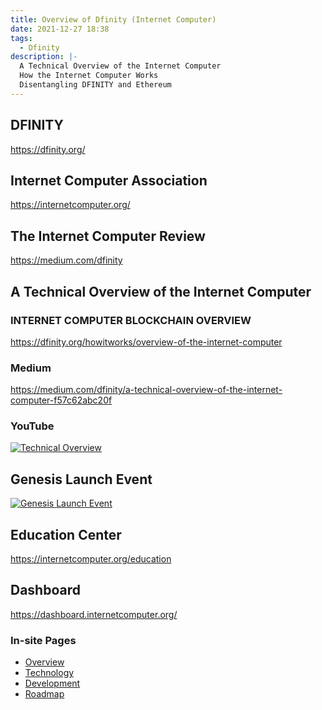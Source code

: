 ```yaml
---
title: Overview of Dfinity (Internet Computer)
date: 2021-12-27 18:38
tags:
  - Dfinity
description: |-
  A Technical Overview of the Internet Computer
  How the Internet Computer Works
  Disentangling DFINITY and Ethereum
---
```


## DFINITY
https://dfinity.org/

## Internet Computer Association
https://internetcomputer.org/

## The Internet Computer Review
https://medium.com/dfinity

## A Technical Overview of the Internet Computer
### INTERNET COMPUTER BLOCKCHAIN OVERVIEW
https://dfinity.org/howitworks/overview-of-the-internet-computer

### Medium
https://medium.com/dfinity/a-technical-overview-of-the-internet-computer-f57c62abc20f
### YouTube
[![Technical Overview](https://img.youtube.com/vi/zHl-oVPoX88/0.jpg)](https://www.youtube.com/watch?v=zHl-oVPoX88)

## Genesis Launch Event
[![Genesis Launch Event](https://img.youtube.com/vi/xiupEw4MfxY/0.jpg)](https://www.youtube.com/watch?v=xiupEw4MfxY)

## Education Center
https://internetcomputer.org/education

## Dashboard
https://dashboard.internetcomputer.org/

### In-site Pages
* [Overview](/blog/dfinity-overview)
* [Technology](/blog/inside-icp)
* [Development](/blog/dfinity-coding)
* [Roadmap](/blog/dfinity-roadmap)